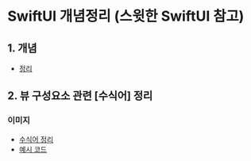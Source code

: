 # SwiftUI 개념정리 (스윗한 SwiftUI 참고)

## 1. 개념
* [정리](https://github.com/kgwoo/sweet_swiftUI/tree/main/sweet_swiftUI/hello_swiftUI)

## 2. 뷰 구성요소 관련 [수식어] 정리
### 이미지
* [수식어 정리](https://github.com/kgwoo/sweet_swiftUI/tree/main/sweet_swiftUI/components_of_ths_view/image)
* [예시 코드](https://github.com/kgwoo/sweet_swiftUI/blob/main/sweet_swiftUI/components_of_ths_view/image/ImageComponent.swift)


